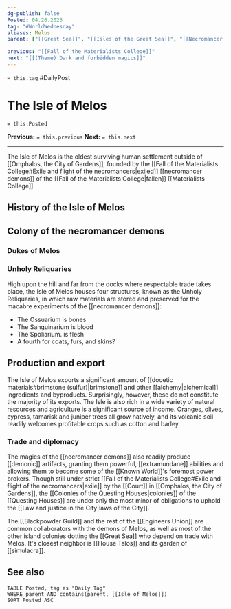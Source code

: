 ```yaml
---
dg-publish: false
Posted: 04.26.2023
tag: "#WorldWednesday"
aliases: Melos
parent: ["[[Great Sea]]", "[[Isles of the Great Sea]]", "[[Necromancer demons]]", "[[Fall of the Materialists College]]", "[[Necromancer devils]]", "[[Necromancers of the Known World]]", "[[History of necromancy]]"]

previous: "[[Fall of the Materialists College]]"
next: "[[(Theme) Dark and forbidden magics]]"
---
```

`= this.tag` #DailyPost 
# The Isle of Melos
`= this.Posted`

**Previous:** `= this.previous`
**Next:** `= this.next`

---

The Isle of Melos is the oldest surviving human settlement outside of [[Omphalos, the City of Gardens]], founded by the [[Fall of the Materialists College#Exile and flight of the necromancers|exiled]] [[necromancer demons]] of the [[Fall of the Materialists College|fallen]] [[Materialists College]]. 

## History of the Isle of Melos

## Colony of the necromancer demons

### Dukes of Melos

### Unholy Reliquaries

High upon the hill and far from the docks where respectable trade takes place, the Isle of Melos houses four structures, known as the Unholy Reliquaries, in which raw materials are stored and preserved for the macabre experiments of the [[necromancer demons]]:
- The Ossuarium is bones
- The Sanguinarium is blood
- The Spoliarium. is flesh
- A fourth for coats, furs, and skins?

## Production and export

The Isle of Melos exports a significant amount of [[docetic materials#brimstone (sulfur)|brimstone]] and other [[alchemy|alchemical]] ingredients and byproducts. Surprisingly, however, these do not constitute the majority of its exports. The Isle is also rich in a wide variety of natural resources and agriculture is a significant source of income. Oranges, olives, cypress, tamarisk and juniper trees all grow natively, and its volcanic soil readily welcomes profitable crops such as cotton and barley.

### Trade and diplomacy

The magics of the [[necromancer demons]] also readily produce [[demonic]] artifacts, granting them powerful, [[extramundane]] abilities and allowing them to become some of the [[Known World]]'s foremost power brokers. Though still under strict [[Fall of the Materialists College#Exile and flight of the necromancers|exile]] by the [[Court]] in [[Omphalos, the City of Gardens]], the [[Colonies of the Questing Houses|colonies]] of the [[Questing Houses]] are under only the most minor of obligations to uphold the [[Law and justice in the City|laws of the City]].

The [[Blackpowder Guild]] and the rest of the [[Engineers Union]] are common collaborators with the demons of Melos, as well as most of the other island colonies dotting the [[Great Sea]] who depend on trade with Melos. It's closest neighbor is [[House Talos]] and its garden of [[simulacra]].

## See also
```dataview
TABLE Posted, tag as "Daily Tag"
WHERE parent AND contains(parent, [[Isle of Melos]])
SORT Posted ASC
```